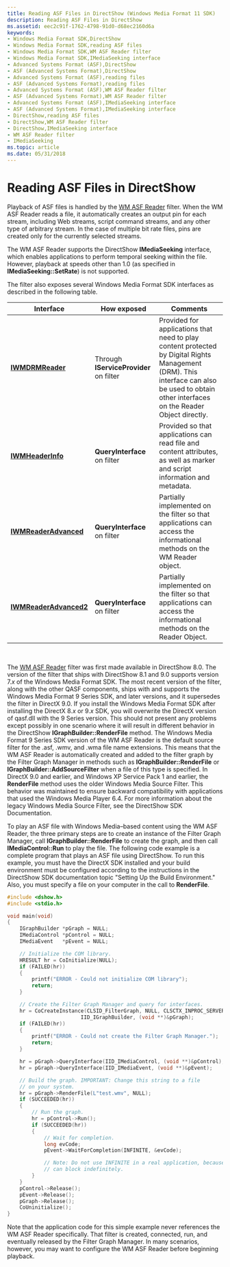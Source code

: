 ```yaml
---
title: Reading ASF Files in DirectShow (Windows Media Format 11 SDK)
description: Reading ASF Files in DirectShow
ms.assetid: eec2c91f-1762-4798-91d0-d68ec2160d6a
keywords:
- Windows Media Format SDK,DirectShow
- Windows Media Format SDK,reading ASF files
- Windows Media Format SDK,WM ASF Reader filter
- Windows Media Format SDK,IMediaSeeking interface
- Advanced Systems Format (ASF),DirectShow
- ASF (Advanced Systems Format),DirectShow
- Advanced Systems Format (ASF),reading files
- ASF (Advanced Systems Format),reading files
- Advanced Systems Format (ASF),WM ASF Reader filter
- ASF (Advanced Systems Format),WM ASF Reader filter
- Advanced Systems Format (ASF),IMediaSeeking interface
- ASF (Advanced Systems Format),IMediaSeeking interface
- DirectShow,reading ASF files
- DirectShow,WM ASF Reader filter
- DirectShow,IMediaSeeking interface
- WM ASF Reader filter
- IMediaSeeking
ms.topic: article
ms.date: 05/31/2018
---
```


# Reading ASF Files in DirectShow

Playback of ASF files is handled by the [WM ASF Reader](wm-asf-reader-filter.md) filter. When the WM ASF Reader reads a file, it automatically creates an output pin for each stream, including Web streams, script command streams, and any other type of arbitrary stream. In the case of multiple bit rate files, pins are created only for the currently selected streams.

The WM ASF Reader supports the DirectShow **IMediaSeeking** interface, which enables applications to perform temporal seeking within the file. However, playback at speeds other than 1.0 (as specified in **IMediaSeeking::SetRate**) is not supported.

The filter also exposes several Windows Media Format SDK interfaces as described in the following table.



| Interface                                        | How exposed                            | Comments                                                                                                                                                                                    |
|--------------------------------------------------|----------------------------------------|---------------------------------------------------------------------------------------------------------------------------------------------------------------------------------------------|
| [**IWMDRMReader**](/previous-versions/windows/desktop/api/wmsdkidl/nn-wmsdkidl-iwmdrmreader)             | Through **IServiceProvider** on filter | Provided for applications that need to play content protected by Digital Rights Management (DRM). This interface can also be used to obtain other interfaces on the Reader Object directly. |
| [**IWMHeaderInfo**](/previous-versions/windows/desktop/api/wmsdkidl/nn-wmsdkidl-iwmheaderinfo)           | **QueryInterface** on filter           | Provided so that applications can read file and content attributes, as well as marker and script information and metadata.                                                                  |
| [**IWMReaderAdvanced**](/previous-versions/windows/desktop/api/wmsdkidl/nn-wmsdkidl-iwmreaderadvanced)   | **QueryInterface** on filter           | Partially implemented on the filter so that applications can access the informational methods on the WM Reader object.                                                                      |
| [**IWMReaderAdvanced2**](/previous-versions/previous-versions/windows/desktop/api/wmsdkidl/nn-wmsdkidl-iwmreaderadvanced2) | **QueryInterface** on filter           | Partially implemented on the filter so that applications can access the informational methods on the Reader Object.                                                                         |



 

The [WM ASF Reader](wm-asf-reader-filter.md) filter was first made available in DirectShow 8.0. The version of the filter that ships with DirectShow 8.1 and 9.0 supports version 7.*x* of the Windows Media Format SDK. The most recent version of the filter, along with the other QASF components, ships with and supports the Windows Media Format 9 Series SDK, and later versions, and it supersedes the filter in DirectX 9.0. If you install the Windows Media Format SDK after installing the DirectX 8.*x* or 9.*x* SDK, you will overwrite the DirectX version of qasf.dll with the 9 Series version. This should not present any problems except possibly in one scenario where it will result in different behavior in the DirectShow **IGraphBuilder::RenderFile** method. The Windows Media Format 9 Series SDK version of the WM ASF Reader is the default source filter for the .asf, .wmv, and .wma file name extensions. This means that the WM ASF Reader is automatically created and added to the filter graph by the Filter Graph Manager in methods such as **IGraphBuilder::RenderFile** or **IGraphBuilder::AddSourceFilter** when a file of this type is specified. In DirectX 9.0 and earlier, and Windows XP Service Pack 1 and earlier, the **RenderFile** method uses the older Windows Media Source Filter. This behavior was maintained to ensure backward compatibility with applications that used the Windows Media Player 6.4. For more information about the legacy Windows Media Source Filter, see the DirectShow SDK Documentation.

To play an ASF file with Windows Media–based content using the WM ASF Reader, the three primary steps are to create an instance of the Filter Graph Manager, call **IGraphBuilder::RenderFile** to create the graph, and then call **IMediaControl::Run** to play the file. The following code example is a complete program that plays an ASF file using DirectShow. To run this example, you must have the DirectX SDK installed and your build environment must be configured according to the instructions in the DirectShow SDK documentation topic "Setting Up the Build Environment." Also, you must specify a file on your computer in the call to **RenderFile**.


```C++
#include <dshow.h>
#include <stdio.h>

void main(void)
{
    IGraphBuilder *pGraph = NULL;
    IMediaControl *pControl = NULL;
    IMediaEvent   *pEvent = NULL;

    // Initialize the COM library.
    HRESULT hr = CoInitialize(NULL);
    if (FAILED(hr))
    {
        printf("ERROR - Could not initialize COM library");
        return;
    }

    // Create the Filter Graph Manager and query for interfaces.
    hr = CoCreateInstance(CLSID_FilterGraph, NULL, CLSCTX_INPROC_SERVER, 
                        IID_IGraphBuilder, (void **)&pGraph);
    if (FAILED(hr))
    {
        printf("ERROR - Could not create the Filter Graph Manager.");
        return;
    }

    hr = pGraph->QueryInterface(IID_IMediaControl, (void **)&pControl);
    hr = pGraph->QueryInterface(IID_IMediaEvent, (void **)&pEvent);

    // Build the graph. IMPORTANT: Change this string to a file
    // on your system.
    hr = pGraph->RenderFile(L"test.wmv", NULL);
    if (SUCCEEDED(hr))
    {
        // Run the graph.
        hr = pControl->Run();
        if (SUCCEEDED(hr))
        {
            // Wait for completion.
            long evCode;
            pEvent->WaitForCompletion(INFINITE, &evCode);

            // Note: Do not use INFINITE in a real application, because it
            // can block indefinitely.
        }
    }
    pControl->Release();
    pEvent->Release();
    pGraph->Release();
    CoUninitialize();
}

```



Note that the application code for this simple example never references the WM ASF Reader specifically. That filter is created, connected, run, and eventually released by the Filter Graph Manager. In many scenarios, however, you may want to configure the WM ASF Reader before beginning playback.

 

 




